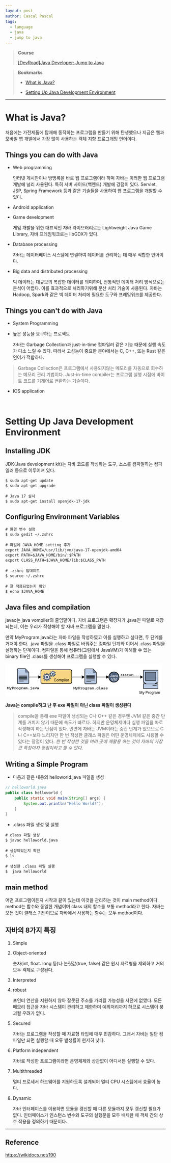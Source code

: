 ```yaml
---
layout: post
author: Cascal Pascal
tags:
  - language
  - java
  - jump to java
---
```


>**Course**
>
>[[DevRoad]Java Developer: Jump to Java](https://cascalpascal.github.io/devroad-java-developer)

>**Bookmarks**
>
>- [What is Java?](#what-is-java?)
>
>- [Setting Up Java Development Environment](#setting-up-java-development-environment)


---


# What is Java?
처음에는 가전제품에 탑재해 동작하는 프로그램을 만들기 위해 탄생했으나 지금은 웹과 모바일 앱 개발에서 가장 많이 사용하는 객체 지향 프로그래밍 언어이다.



## Things you can do with Java

- Web programming
  
  인터넷 게시판이나 방명록을 바로 웹 프로그램이라 하며 자바는 이러한 웹 프로그램 개발에 널리 사용된다. 특히 서버 사이드(백엔드) 개발에 강점이 있다. Servlet, JSP, Spring Framework 등과 같은 기술들을 사용하여 웹 프로그램을 개발할 수 있다.

- Android application
  
- Game development
  
  게임 개발을 위한 대표적인 자바 라이브러리로는 Lightweight Java Game Library, 자바 프레임워크로는 libGDX가 있다.

- Database processing
  
  자바는 데이터베이스 시스템에 연결하여 데이터를 관리하는 데 매우 적합한 언어이다.

- Big data and distributed processing
  
  빅 데이터는 대규모의 복잡한 데이터를 의미하며, 전통적인 데이터 처리 방식으로는 분석이 어렵다. 이를 효과적으로 처리하기위해 분산 처리 기술이 사용된다. 자바는 Hadoop, Spark와 같은 빅 데이터 처리에 필요한 도구와 프레임워크를 제공한다.



## Things you can't do with Java

- System Programming
  
- 높은 성능을 요구하는 프로젝트
  
  자바는 Garbage Collection과 just-in-time 컴파일러 같은 기능 때문에 실행 속도가 다소 느릴 수 있다. 따라서 고성능이 중요한 분야에서는 C, C++, 또는 Rust 같은 언어가 적합하다.

> Garbage Collection은 프로그램에서 사용되지않는 메모리를 자동으로 회수하는 메모리 관리 기법이다.
> Just-in-time compiler는 프로그램 실행 시점에 바이트 코드를 기계어로 변환하는 기술이다.

- IOS application

<br>

# Setting Up Java Development Environment



## Installing JDK

JDK(Java development kit)는 자바 코드를 작성하는 도구, 소스를 컴파일하는 컴파일러 등으로 이루어져 있다.

```
$ sudo apt-get update
$ sudo apt-get upgrade

# Java 17 설치
$ sudo apt-get install openjdk-17-jdk
```


## Configuring Environment Variables

```
# 환경 변수 설정
$ sudo gedit ~/.zshrc

# 파일에 JAVA_HOME setting 추가
export JAVA_HOME=/usr/lib/jvm/java-17-openjdk-amd64
export PATH=$JAVA_HOME/bin/:$PATH
export CLASS_PATH=$JAVA_HOME/lib:$CLASS_PATH

# .zshrc 업데이트
$ source ~/.zshrc

# 잘 적용되었는지 확인
$ echo $JAVA_HOME
```



## Java files and compilation

javac는 java vompiler의 줄임말이다.
자바 프로그램은 확장자가 .java인 파일로 저장되는데, 이는 우리가 작성해야 할 자바 프로그램을 말한다.

만약 MyProgram.java라는 자바 파일을 작성하였고 이를 실행하고 싶다면, 두 단계를 거쳐야 한다. .java 파일을 .class 파일로 바꿔주는 컴파일 단계와 이어서 .class 파일을 실행하는 단계이다. 컴파일을 통해  컴퓨터(그림에서 JavaVM)가 이해할 수 있는 binary file인 .class를 생성해야 프로그램을 실행할 수 있다.

![Java files and compilation(1)](https://github.com/cascalpascal/cascalpascal.github.io/blob/master/assets/images/favicon/Pasted%20image%2020240313102632.png?raw=true)

**Java는 compile하고 난 후 exe 파일이 아닌 class 파일이 생성된다**

> compile을 통해 exe 파일이 생성되는 C나 C++ 같은 경우엔 JVM 같은 중간 단계를 거치지 않기 때문에 속도가 빠르다. 하지만 운영체제마다 실행 파일을 따로 작성해야 하는 단점이 있다.
> 반면에 자바는 JVM이라는 중간 단계가 있으므로 C나 C++보다 느리지만 한 번 작성한 클래스 파일은 어떤 운영체제에도 사용할 수 있다는 장점이 있다.
> *한 번 작성한 것을 여러 곳에 재활용 하는 것이 자바의 가장 큰 특징이자 장점이라고 할 수 있다.*



## Writing a Simple Program

- 다음과 같은 내용의 helloworld.java 파일을 생성
  
```java
// helloworld.java
public class helloworld {
    public static void main(String[] args) {
        System.out.println("Hello World!");
    }
}
```

- .class 파일 생성 및 실행
  
```
# class 파일 생성
$ javac helloworld.java

# 생성되었는지 확인
$ ls

# 생성한 .class 파일 실행
$  java helloworld
```

## main method

어떤 프로그램이든지 시작과 끝이 있는데 이것을 관리하는 것이 main method이다. method는 함수와 동일한 개념이며 class 내의 함수를 보통 method라고 한다. 자바는 모든 것이 클래스 기반이므로 자바에서 사용하는 함수는 모두 method이다.

## 자바의 8가지 특징

1. Simple
   
2. Object-oriented

   숫자(int, float. long 등)나 논릿값(true, false) 같은 원시 자료형을 제외하고 거의 모두 객체로 구성된다.

3. Interpreted
   
4. robust

   포인터 연산을 지원하지 않아 잘못된 주소를 가리킬 가능성을 사전에 없앴다. 모든 메모리 접근을 자바 시스템이 관리하고 제한하며 예외처리까지 하므로 시스템이 붕괴될 우려가 없다.

5. Secured
  
   자바는 프로그램을 작성할 때 자료형 타입에 매우 민감하다. 그래서 자바는 일단 컴파일만 되면 실행할 때 오류 발생률이 현저히 낮다.

6. Platform independent

   자바로 작성한 프로그램이라면 운영체제와 상관없이 어디서든 실행할 수 있다.

7. Multithreaded

   멀티 프로세서 하드웨어를 지원하도록 설계되어 멀티 CPU 시스템에서 효율이 높다.

8. Dynamic

   자바 인터페이스를 이용하면 모듈을 갱신할 때 다른 모듈까지 모두 갱신할 필요가 없다. 인터페이스가 인스턴스 변수와 도구의 실행문을 모두 배제한 채 객체 간의 상호 작용을 정의하기 때문이다.

---

## Reference

https://wikidocs.net/190

